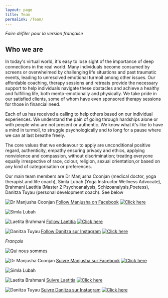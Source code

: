 ```yaml
---
layout: page
title: Team
permalink: /Team/
---
```

<i> Faire défiler pour la version française </i>

## Who we are
In today's virtual world, it's easy to lose sight of the importance of deep connections in the real world. Many individuals become consumed by screens or overwhelmed by challenging life situations and past traumatic events, leading to unresolved emotional turmoil among other issues. Our affordable coaching, therapy sessions and retreats provide the necessary support to help individuals navigate these obstacles and achieve a healthy and fulfilling life, both mento-emotionally and physically. We take pride in our satisfied clients, some of whom have even sponsored therapy sessions for those in financial need.

Each of us has received a calling to help others based on our individual experiences. We understand the pain of going through hardships alone or with people who are not present or authentic. We know what it's like to have a mind in turmoil, to struggle psychologically and to long for a pause where we can at last breathe freely. 

The core values that we endeavour to apply are unconditional positive regard, authenticity, empathy ensuring privacy and ethics, applying nonviolence and compassion, without discrimination; treating everyone equally irrespective of race, colour, religion, sexual orientation,or based on any kind of categorisation or preferences. 

Our main team members are Dr Manjusha Coonjan (medical doctor, yoga therapist and life coach), Simla Lubah (Yoga Instructor Wellness Advocate), Brahmani Laetitia (Master 2 Psychoanalysis, Schizoanalysis,Poetess), Danitza Tuyau (personal development coach). See below


![Dr Manjusha Coonjan](/assets/images/manjushaeng.jpg "Dr Manjusha Coonjan")
[Follow Manjusha on Facebook](https://www.facebook.com/profile.php?id=100033228883018)
<a href="https://bodhimindwellness.com/contact/"> ![Click here](/assets/images/manjushaabannereng.png "Click here") </a>

![Simla Lubah](/assets/images/simlaeng.jpg "Simla Lubah")


![Laetita Brahmani](/assets/images/laetitiaeng.jpg "Laetita Brahmani")
[Follow Laetitia](https://zedisyonevaoseanindyin.wordpress.com/home)
<a href="https://bodhimindwellness.com/contact/"> ![Click here](/assets/images/laetitiabannereng.png "Click here")</a>


![Danitza Tuyau](/assets/images/danitzaeng.png "Danitza Tuyau")
[Follow Danitza sur Instagram](https://www.instagram.com/helpinghand_mu?utm_source=ig_web_button_share_sheet&igsh=ZDNlZDc0MzIxNw%3D%3D)
<a href="https://bodhimindwellness.com/contact/"> ![Click here](/assets/images/danitzabannereng.png "Click here") </a>

<i> Français </i>

![Qui nous sommes](/assets/images/quinoussommes.png "Qui nous sommes")


![Dr Manjusha Coonjan](/assets/images/manjushafr.jpg "Dr Manjusha Coonjan")
[Suivre Manjusha sur Facebook](https://www.facebook.com/profile.php?id=100033228883018)
<a href="https://bodhimindwellness.com/contact/"> ![Click here](/assets/images/ManjushaBanner.png "Click here") </a>

![Simla Lubah](/assets/images/simlafr.jpg "Simla Lubah")

![Laetita Brahmani](/assets/images/laetitiafr.jpg "Laetita Brahmani")
[Suivre Laetitia](https://zedisyonevaoseanindyin.wordpress.com/home)
<a href="https://bodhimindwellness.com/contact/"> ![Click here](/assets/images/LaetitiaBanner.png "Click here")</a>

![Danitza Tuyau](/assets/images/Danitza.png "Danitza Tuyau")
[Suivre Danitza sur Instagram](https://www.instagram.com/helpinghand_mu?utm_source=ig_web_button_share_sheet&igsh=ZDNlZDc0MzIxNw%3D%3D)
<a href="https://bodhimindwellness.com/contact/"> ![Click here](/assets/images/DanitzaBanner.png "Click here") </a>
